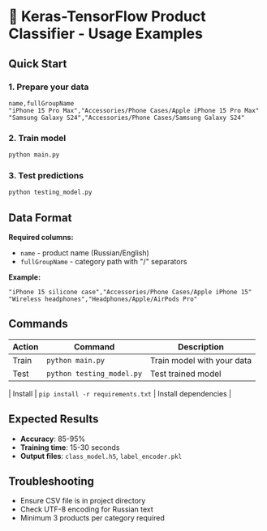 # 🚀 Keras-TensorFlow Product Classifier - Usage Examples

## Quick Start

### 1. Prepare your data
```csv
name,fullGroupName
"iPhone 15 Pro Max","Accessories/Phone Cases/Apple iPhone 15 Pro Max"
"Samsung Galaxy S24","Accessories/Phone Cases/Samsung Galaxy S24"
```

### 2. Train model
```bash
python main.py
```

### 3. Test predictions
```bash
python testing_model.py
```

## Data Format

**Required columns:**
- `name` - product name (Russian/English)
- `fullGroupName` - category path with "/" separators

**Example:**
```csv
"iPhone 15 silicone case","Accessories/Phone Cases/Apple iPhone 15"
"Wireless headphones","Headphones/Apple/AirPods Pro"
```

## Commands

| Action | Command | Description |
|--------|---------|-------------|
| Train | `python main.py` | Train model with your data |
| Test | `python testing_model.py` | Test trained model |

| Install | `pip install -r requirements.txt` | Install dependencies |

## Expected Results

- **Accuracy**: 85-95%
- **Training time**: 15-30 seconds
- **Output files**: `class_model.h5`, `label_encoder.pkl`



## Troubleshooting

- Ensure CSV file is in project directory
- Check UTF-8 encoding for Russian text
- Minimum 3 products per category required
